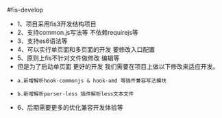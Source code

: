 #fis-develop


- 1、项目采用fis3开发结构项目
- 2、支持common.js写法等 不依赖requirejs等
- 3、支持es6语法等 
- 4、可以实行单页面和多页面的开发 要修改入口配置 
- 5、原则上fis不针对文件做修改 编辑等 
-    但是为了启动单页面 更好的开发 我们需要在项目上做以下修改来适应开发。
-     a.新增解析hook-commonjs & hook-amd 等插件兼容写法模块
-     b.新增解析parser-less 插件解析less文本文件
- 6、后期需要更多的优化兼容开发体验等 
